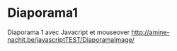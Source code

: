 # Diaporama1
Diaporama 1 avec Javacript et mouseover
http://amine-nachit.be/javascriptTEST/DiaporamaImage/
